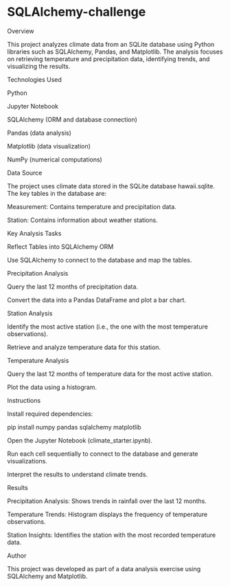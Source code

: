 # SQLAlchemy-challenge

Overview

This project analyzes climate data from an SQLite database using Python libraries such as SQLAlchemy, Pandas, and Matplotlib. The analysis focuses on retrieving temperature and precipitation data, identifying trends, and visualizing the results.

Technologies Used

Python

Jupyter Notebook

SQLAlchemy (ORM and database connection)

Pandas (data analysis)

Matplotlib (data visualization)

NumPy (numerical computations)

Data Source

The project uses climate data stored in the SQLite database hawaii.sqlite. The key tables in the database are:

Measurement: Contains temperature and precipitation data.

Station: Contains information about weather stations.

Key Analysis Tasks

Reflect Tables into SQLAlchemy ORM

Use SQLAlchemy to connect to the database and map the tables.

Precipitation Analysis

Query the last 12 months of precipitation data.

Convert the data into a Pandas DataFrame and plot a bar chart.

Station Analysis

Identify the most active station (i.e., the one with the most temperature observations).

Retrieve and analyze temperature data for this station.

Temperature Analysis

Query the last 12 months of temperature data for the most active station.

Plot the data using a histogram.

Instructions

Install required dependencies:

pip install numpy pandas sqlalchemy matplotlib

Open the Jupyter Notebook (climate_starter.ipynb).

Run each cell sequentially to connect to the database and generate visualizations.

Interpret the results to understand climate trends.

Results

Precipitation Analysis: Shows trends in rainfall over the last 12 months.

Temperature Trends: Histogram displays the frequency of temperature observations.

Station Insights: Identifies the station with the most recorded temperature data.

Author

This project was developed as part of a data analysis exercise using SQLAlchemy and Matplotlib.
